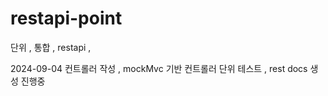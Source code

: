 # restapi-point

단위 , 통합 , restapi , 

2024-09-04  컨트롤러 작성 , mockMvc 기반 컨트롤러 단위 테스트 , rest docs 생성 진행중
